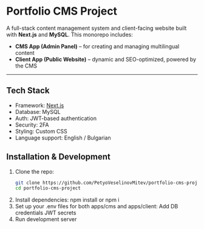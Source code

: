 # Portfolio CMS Project

A full-stack content management system and client-facing website built with **Next.js** and **MySQL**. This monorepo includes:

- **CMS App (Admin Panel)** – for creating and managing multilingual content
- **Client App (Public Website)** – dynamic and SEO-optimized, powered by the CMS

---

## Tech Stack

- Framework: [Next.js](https://nextjs.org/)
- Database: MySQL
- Auth: JWT-based authentication
- Security: 2FA
- Styling: Custom CSS
- Language support: English / Bulgarian

## Installation & Development

1. Clone the repo:
   ```bash
   git clone https://github.com/PetyoVeselinovMitev/portfolio-cms-project.git
   cd portfolio-cms-project
2. Install dependencies:
   npm install or npm i
3. Set up your .env files for both apps/cms and apps/client:
  Add DB credentials
  JWT secrets
4. Run development server
